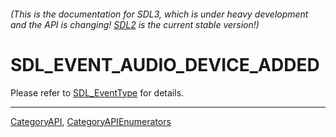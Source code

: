 ###### (This is the documentation for SDL3, which is under heavy development and the API is changing! [SDL2](https://wiki.libsdl.org/SDL2/) is the current stable version!)
# SDL_EVENT_AUDIO_DEVICE_ADDED

Please refer to [SDL_EventType](SDL_EventType) for details.

----
[CategoryAPI](CategoryAPI), [CategoryAPIEnumerators](CategoryAPIEnumerators)

